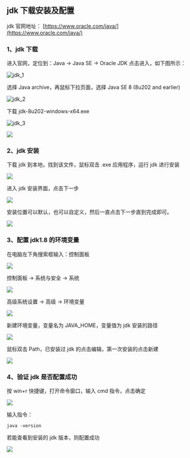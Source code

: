 ## jdk 下载安装及配置

jdk 官网地址： [https://www.oracle.com/java/](https://www.oracle.com/java/)

### 1、jdk 下载

进入官网，定位到：Java -> Java SE -> Oracle JDK 点击进入，如下图所示：

![jdk_1](./jdk_image/jdk_1.png)

选择 Java archive，再鼠标下拉页面，选择 Java SE 8 (8u202 and earlier)

![jdk_2](./jdk_image/jdk_2.png)

下载 jdk-8u202-windows-x64.exe

![jdk_3](./jdk_image/jdk_3.png)

![](./jdk_image/jdk_7.png)

### 2、jdk 安装


下载 jdk 到本地，找到该文件，鼠标双击 .exe 应用程序，运行 jdk 进行安装

![](./jdk_image/jdk_4.png)

进入 jdk 安装界面，点击下一步

![](./jdk_image/jdk_5.png)

安装位置可以默认，也可以自定义，然后一直点击下一步直到完成即可。

![](./jdk_image/jdk_6.png)

### 3、配置 jdk1.8 的环境变量

在电脑左下角搜索框输入：控制面板

![](./jdk_image/jdk_8.png)

控制面板 -> 系统与安全 -> 系统

![](./jdk_image/jdk_9.png)

高级系统设置 -> 高级 -> 环境变量

![](./jdk_image/jdk_10.png)

新建环境变量，变量名为 JAVA_HOME，变量值为 jdk 安装的路径

![](./jdk_image/jdk_11.png)

鼠标双击 Path，已安装过 jdk 的点击编辑，第一次安装的点击新建

![](./jdk_image/jdk_12.png)

### 4、验证 jdk 是否配置成功

按 win+r 快捷键，打开命令窗口，输入 cmd 指令，点击确定

![](./jdk_image/img.png)

输入指令：

    java -version

若能查看到安装的 jdk 版本，则配置成功

![](./jdk_image/img_1.png)


